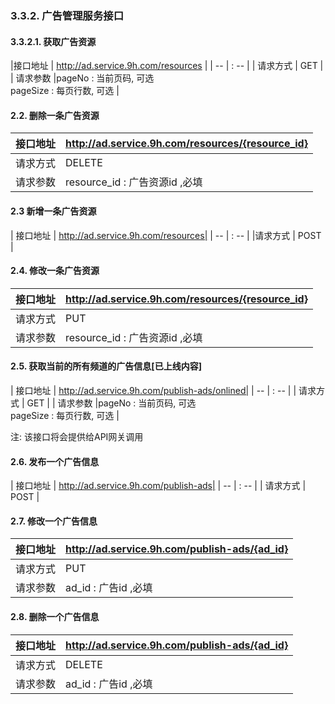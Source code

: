 
### 3.3.2. 广告管理服务接口

#### 3.3.2.1. 获取广告资源   

|接口地址 | http://ad.service.9h.com/resources |
| -- | : -- |
| 请求方式 | GET |
| 请求参数 |pageNo : 当前页码, 可选<br> pageSize : 每页行数, 可选 |

#### 2.2. 删除一条广告资源

| 接口地址 | http://ad.service.9h.com/resources/{resource_id} |
| -- | :-- |
| 请求方式 | DELETE |
| 请求参数 | resource_id : 广告资源id ,必填|

#### 2.3 新增一条广告资源

| 接口地址 |  http://ad.service.9h.com/resources|
| -- | : -- |
|请求方式 | POST |

#### 2.4. 修改一条广告资源

| 接口地址 | http://ad.service.9h.com/resources/{resource_id} |
| -- | :-- |
| 请求方式 | PUT |
| 请求参数 | resource_id : 广告资源id ,必填|

#### 2.5. 获取当前的所有频道的广告信息[已上线内容]


| 接口地址 | http://ad.service.9h.com/publish-ads/onlined|
| -- | : -- |
| 请求方式 | GET |
| 请求参数 |pageNo : 当前页码, 可选<br> pageSize : 每页行数, 可选 |

注: 该接口将会提供给API网关调用

#### 2.6. 发布一个广告信息

| 接口地址 | http://ad.service.9h.com/publish-ads|
| -- | : -- |
| 请求方式 | POST |

#### 2.7. 修改一个广告信息

| 接口地址 | http://ad.service.9h.com/publish-ads/{ad_id} |
| -- | :-- |
| 请求方式 | PUT |
| 请求参数 | ad_id : 广告id ,必填|

#### 2.8. 删除一个广告信息

| 接口地址 | http://ad.service.9h.com/publish-ads/{ad_id} |
| -- | :-- |
| 请求方式 | DELETE |
| 请求参数 | ad_id : 广告id ,必填|




